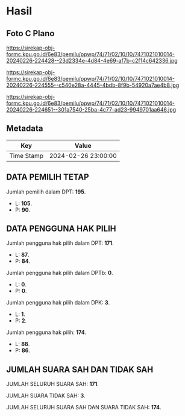 # Hasil

## Foto C Plano

https://sirekap-obj-formc.kpu.go.id/6e83/pemilu/ppwp/74/71/02/10/10/7471021010014-20240226-224428--23d2334e-4d84-4e69-af7b-c2f14c642336.jpg

https://sirekap-obj-formc.kpu.go.id/6e83/pemilu/ppwp/74/71/02/10/10/7471021010014-20240226-224555--c540e28a-4445-4bdb-8f9b-54920a7ae4b8.jpg

https://sirekap-obj-formc.kpu.go.id/6e83/pemilu/ppwp/74/71/02/10/10/7471021010014-20240226-224651--301a7540-25ba-4c77-ad23-9949701aa646.jpg


## Metadata

| Key        | Value               |
| ---------- | ------------------- |
| Time Stamp | 2024-02-26 23:00:00 |


## DATA PEMILIH TETAP

Jumlah pemilih dalam DPT: **195**.
 * L: **105**.
 * P: **90**.

## DATA PENGGUNA HAK PILIH

Jumlah pengguna hak pilih dalam DPT: **171**.
 * L: **87**.
 * P: **84**.

Jumlah pengguna hak pilih dalam DPTb: **0**.
 * L: **0**.
 * P: **0**.

Jumlah pengguna hak pilih dalam DPK: **3**.
 * L: **1**.
 * P: **2**.

Jumlah pengguna hak pilih: **174**.
 * L: **88**.
 * P: **86**.

## JUMLAH SUARA SAH DAN TIDAK SAH

JUMLAH SELURUH SUARA SAH: **171**.

JUMLAH SUARA TIDAK SAH: **3**.

JUMLAH SELURUH SUARA SAH DAN SUARA TIDAK SAH: **174**.


